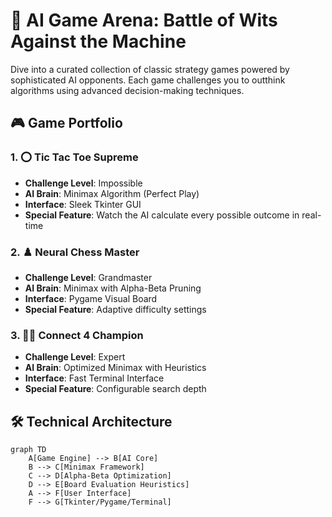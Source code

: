# 🧠 AI Game Arena: Battle of Wits Against the Machine

Dive into a curated collection of classic strategy games powered by sophisticated AI opponents. Each game challenges you to outthink algorithms using advanced decision-making techniques.

## 🎮 Game Portfolio

### 1. ⭕ Tic Tac Toe Supreme
- **Challenge Level**: Impossible  
- **AI Brain**: Minimax Algorithm (Perfect Play)  
- **Interface**: Sleek Tkinter GUI  
- **Special Feature**: Watch the AI calculate every possible outcome in real-time  

### 2. ♟️ Neural Chess Master  
- **Challenge Level**: Grandmaster  
- **AI Brain**: Minimax with Alpha-Beta Pruning  
- **Interface**: Pygame Visual Board  
- **Special Feature**: Adaptive difficulty settings  

### 3. 🔵🔴 Connect 4 Champion  
- **Challenge Level**: Expert  
- **AI Brain**: Optimized Minimax with Heuristics  
- **Interface**: Fast Terminal Interface  
- **Special Feature**: Configurable search depth  

## 🛠️ Technical Architecture

```mermaid
graph TD
    A[Game Engine] --> B[AI Core]
    B --> C[Minimax Framework]
    C --> D[Alpha-Beta Optimization]
    D --> E[Board Evaluation Heuristics]
    A --> F[User Interface]
    F --> G[Tkinter/Pygame/Terminal]

